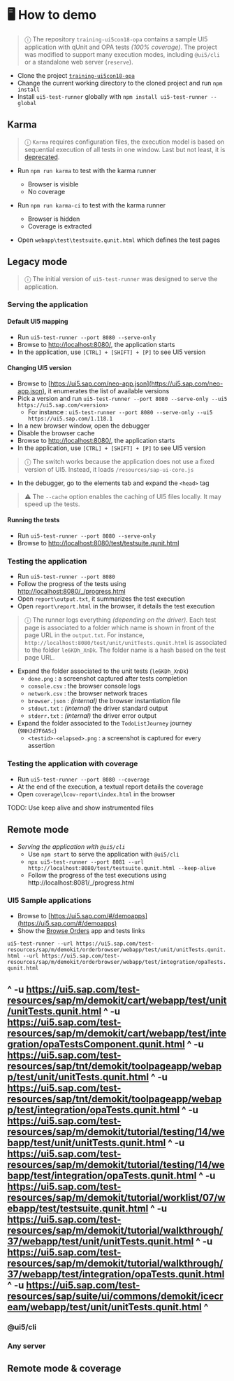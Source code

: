 # 🖥️ How to demo

> ⓘ The repository `training-ui5con18-opa` contains a sample UI5 application with qUnit and OPA tests *(100% coverage)*. The project was modified to support many execution modes, including `@ui5/cli` or a standalone web server (`reserve`).

* Clone the project [`training-ui5con18-opa`](https://github.com/ArnaudBuchholz/training-ui5con18-opa)
* Change the current working directory to the cloned project and run `npm install`
* Install `ui5-test-runner` globally with `npm install ui5-test-runner --global`

## Karma

> ⓘ `Karma` requires configuration files, the execution model is based on sequential execution of all tests in one window. Last but not least, it is [deprecated](https://github.com/karma-runner/karma?tab=readme-ov-file#karma-is-deprecated-and-is-not-accepting-new-features-or-general-bug-fixes).

* Run `npm run karma` to test with the karma runner
  * Browser is visible
  * No coverage

* Run `npm run karma-ci` to test with the karma runner
  * Browser is hidden
  * Coverage is extracted

* Open `webapp\test\testsuite.qunit.html` which defines the test pages

## Legacy mode

> ⓘ The initial version of `ui5-test-runner` was designed to serve the application.

### Serving the application

#### Default UI5 mapping

* Run `ui5-test-runner --port 8080 --serve-only`
* Browse to [http://localhost:8080/](http://localhost:8080/), the application starts
* In the application, use `[CTRL] + [SHIFT] + [P]` to see UI5 version

#### Changing UI5 version

* Browse to [https://ui5.sap.com/neo-app.json](https://ui5.sap.com/neo-app.json), it enumerates the list of available versions
* Pick a version and run `ui5-test-runner --port 8080 --serve-only --ui5 https://ui5.sap.com/<version>`
  * For instance : `ui5-test-runner --port 8080 --serve-only --ui5 https://ui5.sap.com/1.118.1`
* In a new browser window, open the debugger
* Disable the browser cache
* Browse to [http://localhost:8080/](http://localhost:8080/), the application starts
* In the application, use `[CTRL] + [SHIFT] + [P]` to see UI5 version

> ⓘ The switch works because the application does not use a fixed version of UI5. Instead, it loads `/resources/sap-ui-core.js`

* In the debugger, go to the elements tab and expand the `<head>` tag

> ⚠️ The `--cache` option enables the caching of UI5 files locally. It may speed up the tests.

#### Running the tests

* Run `ui5-test-runner --port 8080 --serve-only`
* Browse to [http://localhost:8080/test/testsuite.qunit.html](http://localhost:8080/test/testsuite.qunit.html)

### Testing the application

* Run `ui5-test-runner --port 8080`
* Follow the progress of the tests using [http://localhost:8080/_/progress.html](http://localhost:8080/_/progress.html)
* Open `report\output.txt`, it summarizes the test execution
* Open `report\report.html` in the browser, it details the test execution

> ⓘ The runner logs everything *(depending on the driver)*. Each test page is associated to a folder which name is shown in front of the page URL in the `output.txt`. For instance, `http://localhost:8080/test/unit/unitTests.qunit.html` is associated to the folder `le6KDh_XnDk`. The folder name is a hash based on the test page URL.

* Expand the folder associated to the unit tests (`le6KDh_XnDk`)
  * `done.png` : a screenshot captured after tests completion
  * `console.csv` : the browser console logs
  * `network.csv` : the browser network traces
  * `browser.json` : *(internal)* the browser instantiation file
  * `stdout.txt` : *(internal)* the driver standard output
  * `stderr.txt` : *(internal)* the driver error output
* Expand the folder associated to the `TodoListJourney` journey (`9NHJd7F6A5c`)
  * `<testid>-<elapsed>.png` : a screenshot is captured for every assertion

### Testing the application with coverage

* Run `ui5-test-runner --port 8080 --coverage`
* At the end of the execution, a textual report details the coverage
* Open `coverage\lcov-report\index.html` in the browser

TODO: Use keep alive and show instrumented files

## Remote mode

* *Serving the application with `@ui5/cli`*
  * Use `npm start` to serve the application with `@ui5/cli`
  * `npx ui5-test-runner --port 8081 --url http://localhost:8080/test/testsuite.qunit.html --keep-alive`
  * Follow the progress of the test executions using http://localhost:8081/_/progress.html

### UI5 Sample applications

* Browse to [https://ui5.sap.com/#/demoapps](https://ui5.sap.com/#/demoapps)
* Show the [Browse Orders](https://ui5.sap.com/test-resources/sap/m/demokit/orderbrowser/webapp/test/mockServer.html?sap-ui-theme=sap_horizon) app and tests links

`ui5-test-runner --url https://ui5.sap.com/test-resources/sap/m/demokit/orderbrowser/webapp/test/unit/unitTests.qunit.html --url https://ui5.sap.com/test-resources/sap/m/demokit/orderbrowser/webapp/test/integration/opaTests.qunit.html`


 ^
  -u https://ui5.sap.com/test-resources/sap/m/demokit/cart/webapp/test/unit/unitTests.qunit.html ^
  -u https://ui5.sap.com/test-resources/sap/m/demokit/cart/webapp/test/integration/opaTestsComponent.qunit.html ^
  -u https://ui5.sap.com/test-resources/sap/tnt/demokit/toolpageapp/webapp/test/unit/unitTests.qunit.html ^
  -u https://ui5.sap.com/test-resources/sap/tnt/demokit/toolpageapp/webapp/test/integration/opaTests.qunit.html ^
  -u https://ui5.sap.com/test-resources/sap/m/demokit/tutorial/testing/14/webapp/test/unit/unitTests.qunit.html ^
  -u https://ui5.sap.com/test-resources/sap/m/demokit/tutorial/testing/14/webapp/test/integration/opaTests.qunit.html ^
  -u https://ui5.sap.com/test-resources/sap/m/demokit/tutorial/worklist/07/webapp/test/testsuite.qunit.html ^
  -u https://ui5.sap.com/test-resources/sap/m/demokit/tutorial/walkthrough/37/webapp/test/unit/unitTests.qunit.html ^
  -u https://ui5.sap.com/test-resources/sap/m/demokit/tutorial/walkthrough/37/webapp/test/integration/opaTests.qunit.html ^
  -u https://ui5.sap.com/test-resources/sap/suite/ui/commons/demokit/icecream/webapp/test/unit/unitTests.qunit.html ^  
  -- 

  ### @ui5/cli

  ### Any server

  ## Remote mode & coverage